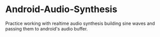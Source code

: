 # Android-Audio-Synthesis
Practice working with realtime audio synthesis building sine waves and passing them to android's audio buffer.
